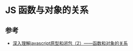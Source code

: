 # JS 函数与对象的关系
## 参考
- [深入理解javascript原型和闭包（2）——函数和对象的关系](http://www.cnblogs.com/wangfupeng1988/p/3978035.html)